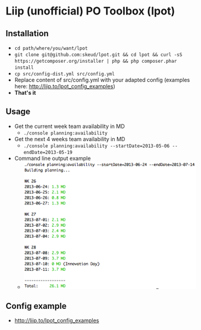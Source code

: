 # Liip (unofficial) PO Toolbox (lpot)

## Installation
* `cd path/where/you/want/lpot`
* `git clone git@github.com:skeud/lpot.git && cd lpot && curl -sS https://getcomposer.org/installer | php && php composer.phar install`
* `cp src/config-dist.yml src/config.yml`
* Replace content of src/config.yml with your adapted config (examples here: http://liip.to/lpot_config_examples)
* **That's it**

## Usage
* Get the current week team availability in MD
    * `./console planning:availability`
* Get the next 4 weeks team availability in MD
    * `./console planning:availability --startDate=2013-05-06 --endDate=2013-05-19`
* Command line output example
    * ![lpot output example](/images/lpot_example.png)

## Config example
* http://liip.to/lpot_config_examples